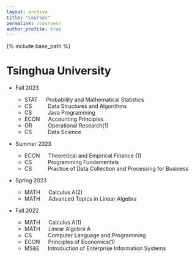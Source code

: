 ```yaml
---
layout: archive
title: "Courses"
permalink: /courses/
author_profile: true
---
```


{% include base_path %}



Tsinghua University
======
* Fall 2023
  * STAT    &emsp;  Probability and Mathematical Statistics
  * CS&nbsp;&nbsp;&nbsp;&nbsp;&nbsp;&nbsp;&emsp; Data Structures and Algorithms
  * CS&nbsp;&nbsp;&nbsp;&nbsp;&nbsp;&nbsp;&emsp; Java Programming
  * ECON    &emsp; Accounting Principles
  * OR&nbsp;&nbsp;&nbsp;&nbsp;&nbsp;&nbsp;&emsp; Operational Research(1)
  * CS&nbsp;&nbsp;&nbsp;&nbsp;&nbsp;&nbsp;&emsp; Data Science

* Summer 2023
  * ECON   &emsp; Theoretical and Empirical Finance (1)
  * CS&nbsp;&nbsp;&nbsp;&nbsp;&nbsp;&nbsp;&emsp; Programming Fundamentals
  * CS&nbsp;&nbsp;&nbsp;&nbsp;&nbsp;&nbsp;&emsp; Practice of Data Collection and Processing for Business
    
* Spring 2023
  * MATH    &emsp; Calculus A(2)
  * MATH    &emsp; Advanced Topics in Linear Algebra

* Fall 2022
  * MATH    &emsp; Calculus A(1)
  * MATH    &emsp; Linear Algebra A
  * CS&nbsp;&nbsp;&nbsp;&nbsp;&nbsp;&nbsp;&emsp; Computer Language and Programming
  * ECON    &emsp; Principles of Economics(1)
  * MS&E    &emsp; Introduction of Enterprise Information Systems
